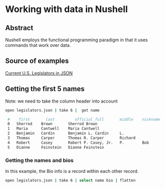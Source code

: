 # Working with data in Nushell

## Abstract

Nushell employs the functional programming paradigm in that it uses commands
that work over data. 

## Source of examples

[Current U.S. Legislators in JSON](https://theunitedstates.io/congress-legislators/legislators-current.csv)

## Getting the first 5 names

Note: we need to take the column header into account

```sh
open legislators.json | take 6 |  get name

 #    first       last         official_full       middle    nickname   suffix 
 0   Sherrod    Brown       Sherrod Brown                                
 1   Maria      Cantwell    Maria Cantwell                               
 2   Benjamin   Cardin      Benjamin L. Cardin     L.                      
 3   Thomas     Carper      Thomas R. Carper       Richard                 
 4   Robert     Casey       Robert P. Casey, Jr.   P.        Bob        Jr.    
 5   Dianne     Feinstein   Dianne Feinstein                             
```


### Getting the names and bios

In this example, the Bio info is a record within each other record.

```sh
open legislators.json | take 6 | select name bio | flatten
```

